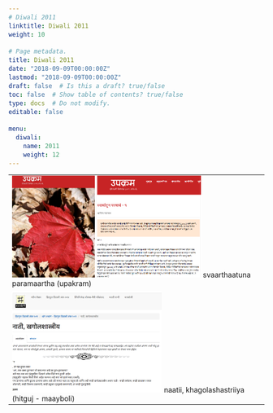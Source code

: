 ```yaml
---
# Diwali 2011
linktitle: Diwali 2011
weight: 10

# Page metadata.
title: Diwali 2011
date: "2018-09-09T00:00:00Z"
lastmod: "2018-09-09T00:00:00Z"
draft: false  # Is this a draft? true/false
toc: false  # Show table of contents? true/false
type: docs  # Do not modify.
editable: false

menu:
  diwali:
    name: 2011
    weight: 12
---
```

<TABLE>
<TR><TD>
<IMG HEIGHT=200 SRC=../images/upakram_2011diwali_cover.png>
<IMG HEIGHT=200 SRC=../images/upakram_2011diwali_title.png>
svaarthaatuna paramaartha (upakram)
</TD></TR><TR><TD>
<IMG HEIGHT=200 SRC=../images/hitguj_2011diwali_title.png>
naatii, khagolashastriiya (hitguj - maayboli)
</TD></TR>
</TABLE>